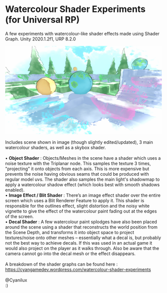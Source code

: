 # Watercolour Shader Experiments (for Universal RP)
A few experiments with watercolour-like shader effects made using Shader Graph. Unity 2020.1.2f1, URP 8.2.0<br />

![Watercolour](Watercolour.png)

Includes scene shown in image (though slightly edited/updated), 3 main watercolour shaders, as well as a skybox shader.<br />
<br />
• **Object Shader** : Objects/Meshes in the scene have a shader which uses a noise texture with the Triplanar node. This samples the texture 3 times, "projecting" it onto objects from each axis. This is more expensive but prevents the noise having obvious seams that could be produced with regular model uvs. The shader also samples the main light's shadowmap to apply a watercolour shadow effect (which looks best with smooth shadows enabled).<br />
• **Image Effect / Blit Shader** : There’s an image effect shader over the entire screen which uses a Blit Renderer Feature to apply it. This shader is responsible for the outlines effect, slight distortion and the noisy white vignette to give the effect of the watercolour paint fading out at the edges of the screen.<br />
• **Decal Shader** : A few watercolour paint splodges have also been placed around the scene using a shader that reconstructs the world position from the Scene Depth, and transforms it into object space to project textures/noise onto other meshes – essentially what a decal is, but probably not the best way to achieve decals. If this was used in an actual game it would also project on the player as it walks through. Also be aware that the camera cannot go into the decal mesh or the effect disappears.<br />
<br />
A breakdown of the shader graphs can be found here : https://cyangamedev.wordpress.com/watercolour-shader-experiments<br />
<br />
@Cyanilux<br />
:)
